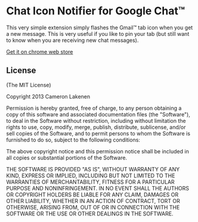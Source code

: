 # Chat Icon Notifier for Google Chat™ #

This very simple extension simply flashes the Gmail™ tab icon when you get a new message. This is very useful if you like to pin your tab (but still want to know when you are receiving new chat messages).

[Get it on chrome web store](https://chrome.google.com/webstore/detail/chat-icon-notifier-for-go/cjkdpabnfjehhfaeoplfodlcidhelpgk)

## License ##

(The MIT License)

Copyright 2013 Cameron Lakenen

Permission is hereby granted, free of charge, to any person obtaining
a copy of this software and associated documentation files (the
"Software"), to deal in the Software without restriction, including
without limitation the rights to use, copy, modify, merge, publish,
distribute, sublicense, and/or sell copies of the Software, and to
permit persons to whom the Software is furnished to do so, subject to
the following conditions:

The above copyright notice and this permission notice shall be
included in all copies or substantial portions of the Software.

THE SOFTWARE IS PROVIDED "AS IS", WITHOUT WARRANTY OF ANY KIND,
EXPRESS OR IMPLIED, INCLUDING BUT NOT LIMITED TO THE WARRANTIES OF
MERCHANTABILITY, FITNESS FOR A PARTICULAR PURPOSE AND
NONINFRINGEMENT. IN NO EVENT SHALL THE AUTHORS OR COPYRIGHT HOLDERS BE
LIABLE FOR ANY CLAIM, DAMAGES OR OTHER LIABILITY, WHETHER IN AN ACTION
OF CONTRACT, TORT OR OTHERWISE, ARISING FROM, OUT OF OR IN CONNECTION
WITH THE SOFTWARE OR THE USE OR OTHER DEALINGS IN THE SOFTWARE.

